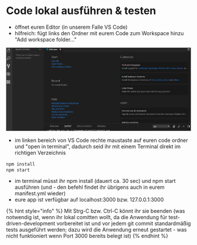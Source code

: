 # Code lokal ausführen & testen

* öffnet euren Editor \(in unserem Falle VS Code\)
* hilfreich: fügt links den Ordner mit eurem Code zum Workspace hinzu "Add workspace folder..."

![](../../../.gitbook/assets/image%20%2845%29.png)

* im linken bereich von VS Code rechte maustaste auf euren code ordner und "open in terminal", dadurch seid ihr mit einem Terminal direkt im richtigen Verzeichnis

```text
npm install
npm start
```

* im terminal müsst ihr npm install  \(dauert ca. 30 sec\) und npm start ausführen \(und - den befehl findet ihr übrigens auch in eurem manifest.yml wieder\)
* eure app ist verfügbar auf localhost:3000 bzw. 127.0.0.1:3000

{% hint style="info" %}
Mit Strg-C bzw. Ctrl-C könnt ihr sie beenden \(was notwendig ist, wenn ihr lokal comitten wollt, da die Anwendung für test-driven-development vorbereitet ist und vor jedem git commit standardmäßig tests ausgeführt werden; dazu wird die Anwendung erneut gestartet - was nicht funktioniert wenn Port 3000 bereits belegt ist\)
{% endhint %}

